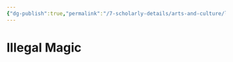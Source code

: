 ```yaml
---
{"dg-publish":true,"permalink":"/7-scholarly-details/arts-and-culture/legislation/illegal-magic/","noteIcon":""}
---
```


# Illegal Magic

